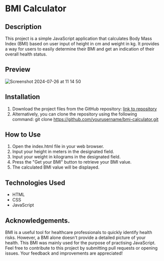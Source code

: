 # BMI Calculator

## Description
This project is a simple JavaScript application that calculates Body Mass Index (BMI) based on user input of height in cm and weight in kg. 
It provides a way for users to easily determine their BMI and get an indication of their overall health status.

## Preview

![Screenshot 2024-07-26 at 11 14 50](https://github.com/user-attachments/assets/8361a957-ec22-43fb-9118-e4adfdfa7b42)

## Installation
1. Download the project files from the GitHub repository: [link to repository](https://github.com/yourusername/bmi-calculator)
2. Alternatively, you can clone the repository using the following command:
   git clone https://github.com/yourusername/bmi-calculator.git

## How to Use
1. Open the index.html file in your web browser.
2. Input your height in meters in the designated field.
3. Input your weight in kilograms in the designated field.
4. Press the "Get your BMI" button to retrieve your BMI value.
5. The calculated BMI value will be displayed.

## Technologies Used
- HTML
- CSS
- JavaScript

## Acknowledgements.
BMI is a useful tool for healthcare professionals to quickly identify health risks. However, a BMI alone doesn't provide a detailed picture of your health.
This BMI was mainly used for the purpose of practising JavaScript. 
Feel free to contribute to this project by submitting pull requests or opening issues. 
Your feedback and improvements are appreciated!



